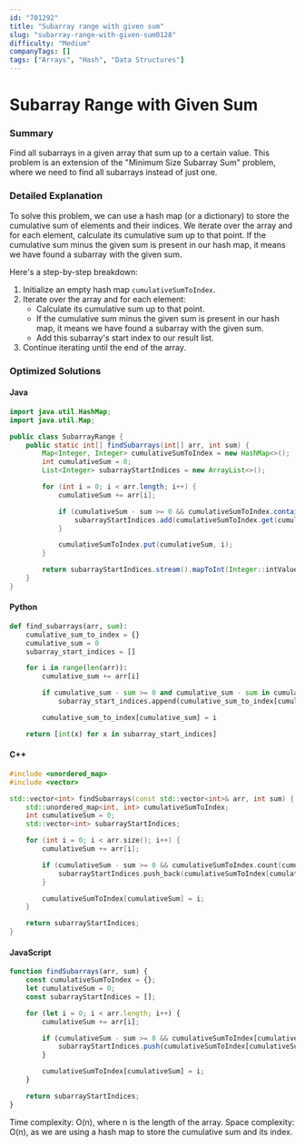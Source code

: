 ```yaml
---
id: "701292"
title: "Subarray range with given sum"
slug: "subarray-range-with-given-sum0128"
difficulty: "Medium"
companyTags: []
tags: ["Arrays", "Hash", "Data Structures"]
---
```


**Subarray Range with Given Sum**
==============================

### Summary
Find all subarrays in a given array that sum up to a certain value. This problem is an extension of the "Minimum Size Subarray Sum" problem, where we need to find all subarrays instead of just one.

### Detailed Explanation
To solve this problem, we can use a hash map (or a dictionary) to store the cumulative sum of elements and their indices. We iterate over the array and for each element, calculate its cumulative sum up to that point. If the cumulative sum minus the given sum is present in our hash map, it means we have found a subarray with the given sum.

Here's a step-by-step breakdown:

1. Initialize an empty hash map `cumulativeSumToIndex`.
2. Iterate over the array and for each element:
   - Calculate its cumulative sum up to that point.
   - If the cumulative sum minus the given sum is present in our hash map, it means we have found a subarray with the given sum.
   - Add this subarray's start index to our result list.
3. Continue iterating until the end of the array.

### Optimized Solutions

#### Java
```java
import java.util.HashMap;
import java.util.Map;

public class SubarrayRange {
    public static int[] findSubarrays(int[] arr, int sum) {
        Map<Integer, Integer> cumulativeSumToIndex = new HashMap<>();
        int cumulativeSum = 0;
        List<Integer> subarrayStartIndices = new ArrayList<>();

        for (int i = 0; i < arr.length; i++) {
            cumulativeSum += arr[i];

            if (cumulativeSum - sum >= 0 && cumulativeSumToIndex.containsKey(cumulativeSum - sum)) {
                subarrayStartIndices.add(cumulativeSumToIndex.get(cumulativeSum - sum));
            }

            cumulativeSumToIndex.put(cumulativeSum, i);
        }

        return subarrayStartIndices.stream().mapToInt(Integer::intValue).toArray();
    }
}
```

#### Python
```python
def find_subarrays(arr, sum):
    cumulative_sum_to_index = {}
    cumulative_sum = 0
    subarray_start_indices = []

    for i in range(len(arr)):
        cumulative_sum += arr[i]

        if cumulative_sum - sum >= 0 and cumulative_sum - sum in cumulative_sum_to_index:
            subarray_start_indices.append(cumulative_sum_to_index[cumulative_sum - sum])

        cumulative_sum_to_index[cumulative_sum] = i

    return [int(x) for x in subarray_start_indices]
```

#### C++
```cpp
#include <unordered_map>
#include <vector>

std::vector<int> findSubarrays(const std::vector<int>& arr, int sum) {
    std::unordered_map<int, int> cumulativeSumToIndex;
    int cumulativeSum = 0;
    std::vector<int> subarrayStartIndices;

    for (int i = 0; i < arr.size(); i++) {
        cumulativeSum += arr[i];

        if (cumulativeSum - sum >= 0 && cumulativeSumToIndex.count(cumulativeSum - sum)) {
            subarrayStartIndices.push_back(cumulativeSumToIndex[cumulativeSum - sum]);
        }

        cumulativeSumToIndex[cumulativeSum] = i;
    }

    return subarrayStartIndices;
}
```

#### JavaScript
```javascript
function findSubarrays(arr, sum) {
    const cumulativeSumToIndex = {};
    let cumulativeSum = 0;
    const subarrayStartIndices = [];

    for (let i = 0; i < arr.length; i++) {
        cumulativeSum += arr[i];

        if (cumulativeSum - sum >= 0 && cumulativeSumToIndex[cumulativeSum - sum]) {
            subarrayStartIndices.push(cumulativeSumToIndex[cumulativeSum - sum]);
        }

        cumulativeSumToIndex[cumulativeSum] = i;
    }

    return subarrayStartIndices;
}
```

Time complexity: O(n), where n is the length of the array.
Space complexity: O(n), as we are using a hash map to store the cumulative sum and its index.